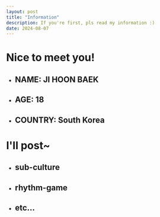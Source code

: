```yaml
---
layout: post
title: "Information"
description: If you're first, pls read my information :)
date: 2024-08-07
---
```

# Nice to meet you! 
* ## NAME: JI HOON BAEK
* ## AGE: 18
* ## COUNTRY: South Korea

# I'll post~
* ## sub-culture
* ## rhythm-game
* ## etc...
